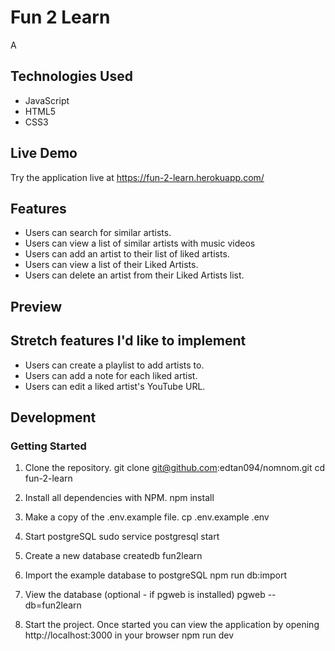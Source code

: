 # Fun 2 Learn

A

## Technologies Used

- JavaScript
- HTML5
- CSS3

## Live Demo

Try the application live at https://fun-2-learn.herokuapp.com/

## Features

- Users can search for similar artists.
- Users can view a list of similar artists with music videos
- Users can add an artist to their list of liked artists.
- Users can view a list of their Liked Artists.
- Users can delete an artist from their Liked Artists list.

## Preview


## Stretch features I'd like to implement

- Users can create a playlist to add artists to.
- Users can add a note for each liked artist.
- Users can edit a liked artist's YouTube URL.

## Development

### Getting Started

1. Clone the repository.
  git clone git@github.com:edtan094/nomnom.git
  cd fun-2-learn
  
2. Install all dependencies with NPM.
npm install

3. Make a copy of the .env.example file.
cp .env.example .env

4. Start postgreSQL
sudo service postgresql start

5. Create a new database
createdb fun2learn

6. Import the example database to postgreSQL
npm run db:import

7. View the database (optional - if pgweb is installed)
pgweb --db=fun2learn

8. Start the project. Once started you can view the application by opening http://localhost:3000 in your browser
npm run dev
